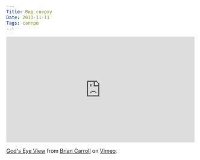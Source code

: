 ```yaml
---
Title: Вид сверху
Date: 2011-11-11
Tags: саптрю
---
```


<div class="text"><iframe src="http://player.vimeo.com/video/31487012?title=0&amp;byline=0&amp;portrait=0" width="500" height="281" frameborder="0" webkitallowfullscreen="webkitallowfullscreen" allowfullscreen="allowfullscreen"></iframe><p><a href="/31487012">God's Eye View</a> from <a href="/user5028540">Brian Carroll</a> on <a href="/">Vimeo</a>.</p></div>